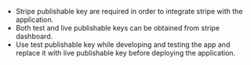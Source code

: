 - Stripe publishable key are required in order to integrate stripe with the application.
- Both test and live publishable keys can be obtained from stripe dashboard.
- Use test publishable key while developing and testing the app and replace it with live publishable key before deploying the application.



